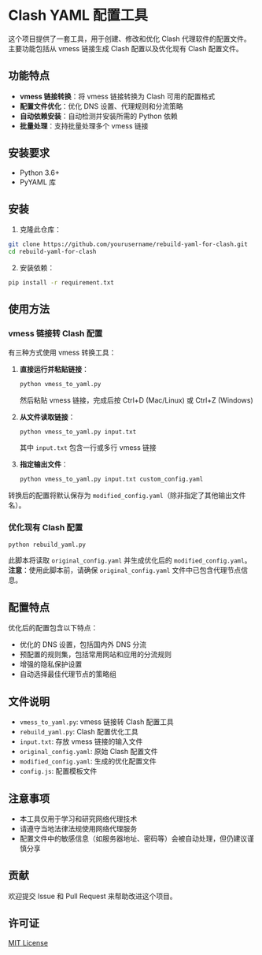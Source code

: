 # Clash YAML 配置工具

这个项目提供了一套工具，用于创建、修改和优化 Clash 代理软件的配置文件。主要功能包括从 vmess 链接生成 Clash 配置以及优化现有 Clash 配置文件。

## 功能特点

- **vmess 链接转换**：将 vmess 链接转换为 Clash 可用的配置格式
- **配置文件优化**：优化 DNS 设置、代理规则和分流策略
- **自动依赖安装**：自动检测并安装所需的 Python 依赖
- **批量处理**：支持批量处理多个 vmess 链接

## 安装要求

- Python 3.6+
- PyYAML 库

## 安装

1. 克隆此仓库：

```bash
git clone https://github.com/yourusername/rebuild-yaml-for-clash.git
cd rebuild-yaml-for-clash
```

2. 安装依赖：

```bash
pip install -r requirement.txt
```

## 使用方法

### vmess 链接转 Clash 配置

有三种方式使用 vmess 转换工具：

1. **直接运行并粘贴链接**：
   ```bash
   python vmess_to_yaml.py
   ```
   然后粘贴 vmess 链接，完成后按 Ctrl+D (Mac/Linux) 或 Ctrl+Z (Windows)

2. **从文件读取链接**：
   ```bash
   python vmess_to_yaml.py input.txt
   ```
   其中 `input.txt` 包含一行或多行 vmess 链接

3. **指定输出文件**：
   ```bash
   python vmess_to_yaml.py input.txt custom_config.yaml
   ```

转换后的配置将默认保存为 `modified_config.yaml`（除非指定了其他输出文件名）。

### 优化现有 Clash 配置

```bash
python rebuild_yaml.py
```

此脚本将读取 `original_config.yaml` 并生成优化后的 `modified_config.yaml`。
**注意**：使用此脚本前，请确保 `original_config.yaml` 文件中已包含代理节点信息。

## 配置特点

优化后的配置包含以下特点：

- 优化的 DNS 设置，包括国内外 DNS 分流
- 预配置的规则集，包括常用网站和应用的分流规则
- 增强的隐私保护设置
- 自动选择最佳代理节点的策略组

## 文件说明

- `vmess_to_yaml.py`: vmess 链接转 Clash 配置工具
- `rebuild_yaml.py`: Clash 配置优化工具
- `input.txt`: 存放 vmess 链接的输入文件
- `original_config.yaml`: 原始 Clash 配置文件
- `modified_config.yaml`: 生成的优化配置文件
- `config.js`: 配置模板文件

## 注意事项

- 本工具仅用于学习和研究网络代理技术
- 请遵守当地法律法规使用网络代理服务
- 配置文件中的敏感信息（如服务器地址、密码等）会被自动处理，但仍建议谨慎分享

## 贡献

欢迎提交 Issue 和 Pull Request 来帮助改进这个项目。

## 许可证

[MIT License](LICENSE)